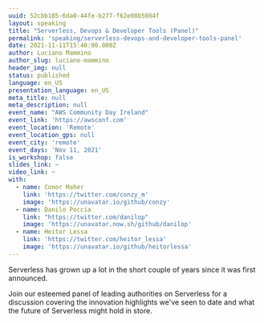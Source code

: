 ```yaml
---
uuid: 52cbb185-6da0-44fe-b277-f62e08b5084f
layout: speaking
title: "Serverless, Devops & Developer Tools (Panel)"
permalink: 'speaking/serverless-devops-and-developer-tools-panel'
date: 2021-11-11T15:40:00.000Z
author: Luciano Mammino
author_slug: luciano-mammino
header_img: null
status: published
language: en_US
presentation_language: en_US
meta_title: null
meta_description: null
event_name: "AWS Community Day Ireland"
event_link: 'https://awsconf.com'
event_location: 'Remote'
event_location_gps: null
event_city: 'remote'
event_days: 'Nov 11, 2021'
is_workshop: false
slides_link: ~
video_link: ~
with:
  - name: Conor Maher
    link: 'https://twitter.com/conzy_m'
    image: 'https://unavatar.io/github/conzy'
  - name: Danilo Poccia
    link: "https://twitter.com/danilop"
    image: 'https://unavatar.now.sh/github/danilop'
  - name: Heitor Lessa
    link: 'https://twitter.com/heitor_lessa'
    image: 'https://unavatar.io/github/heitorlessa'
---
```


Serverless has grown up a lot in the short couple of years since it was first announced.

Join our esteemed panel of leading authorities on Serverless for a discussion covering the innovation highlights we've seen to date and what the future of Serverless might hold in store. 